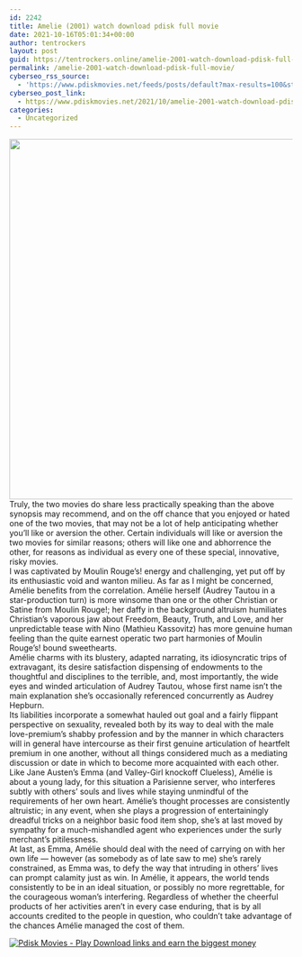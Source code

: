 ```yaml
---
id: 2242
title: Amelie (2001) watch download pdisk full movie
date: 2021-10-16T05:01:34+00:00
author: tentrockers
layout: post
guid: https://tentrockers.online/amelie-2001-watch-download-pdisk-full-movie/
permalink: /amelie-2001-watch-download-pdisk-full-movie/
cyberseo_rss_source:
  - 'https://www.pdiskmovies.net/feeds/posts/default?max-results=100&start-index=1'
cyberseo_post_link:
  - https://www.pdiskmovies.net/2021/10/amelie-2001-watch-download-pdisk-full.html
categories:
  - Uncategorized
---
```

<div class="separator">
  <a href="https://blogger.googleusercontent.com/img/a/AVvXsEh69ebmRGFDf9e_72VVOgvfec0RvwsUeCl_A_NPcLlDZdrK8_eCz4bYlgwJa4J2Q0YpZyC3W97gw0jRla5_uF__elLqJ0_5vX6OjxIB7KMYzw2dtxOBVQk_mBPCDs5Z3aEz8JppUBA4wmygTTdCqGGk7DEtxltdapPwZuxW7pbzlkCpRkJGTmc0koFrbg=s500" imageanchor="1"><img loading="lazy" border="0" data-original-height="500" data-original-width="400" height="640" src="https://blogger.googleusercontent.com/img/a/AVvXsEh69ebmRGFDf9e_72VVOgvfec0RvwsUeCl_A_NPcLlDZdrK8_eCz4bYlgwJa4J2Q0YpZyC3W97gw0jRla5_uF__elLqJ0_5vX6OjxIB7KMYzw2dtxOBVQk_mBPCDs5Z3aEz8JppUBA4wmygTTdCqGGk7DEtxltdapPwZuxW7pbzlkCpRkJGTmc0koFrbg=w512-h640" width="512" /></a>
</div>



<div>
  <div>
    <span>Truly, the two movies do share less practically speaking than the above synopsis may recommend, and on the off chance that you enjoyed or hated one of the two movies, that may not be a lot of help anticipating whether you&#8217;ll like or aversion the other. Certain individuals will like or aversion the two movies for similar reasons; others will like one and abhorrence the other, for reasons as individual as every one of these special, innovative, risky movies.&nbsp;</span>
  </div>
  
  <div>
    <span>I was captivated by Moulin Rouge&#8217;s! energy and challenging, yet put off by its enthusiastic void and wanton milieu. As far as I might be concerned, Amélie benefits from the correlation. Amélie herself (Audrey Tautou in a star-production turn) is more winsome than one or the other Christian or Satine from Moulin Rouge!; her daffy in the background altruism humiliates Christian&#8217;s vaporous jaw about Freedom, Beauty, Truth, and Love, and her unpredictable tease with Nino (Mathieu Kassovitz) has more genuine human feeling than the quite earnest operatic two part harmonies of Moulin Rouge&#8217;s! bound sweethearts.&nbsp;</span>
  </div>
  
  <div>
    <span>Amélie charms with its blustery, adapted narrating, its idiosyncratic trips of extravagant, its desire satisfaction dispensing of endowments to the thoughtful and disciplines to the terrible, and, most importantly, the wide eyes and winded articulation of Audrey Tautou, whose first name isn&#8217;t the main explanation she&#8217;s occasionally referenced concurrently as Audrey Hepburn.&nbsp;</span>
  </div>
  
  <div>
    <span>Its liabilities incorporate a somewhat hauled out goal and a fairly flippant perspective on sexuality, revealed both by its way to deal with the male love-premium&#8217;s shabby profession and by the manner in which characters will in general have intercourse as their first genuine articulation of heartfelt premium in one another, without all things considered much as a mediating discussion or date in which to become more acquainted with each other.&nbsp;</span>
  </div>
  
  <div>
    <span>Like Jane Austen&#8217;s Emma (and Valley-Girl knockoff Clueless), Amélie is about a young lady, for this situation a Parisienne server, who interferes subtly with others&#8217; souls and lives while staying unmindful of the requirements of her own heart. Amélie&#8217;s thought processes are consistently altruistic; in any event, when she plays a progression of entertainingly dreadful tricks on a neighbor basic food item shop, she&#8217;s at last moved by sympathy for a much-mishandled agent who experiences under the surly merchant&#8217;s pitilessness.&nbsp;</span>
  </div>
  
  <div>
    <span>At last, as Emma, Amélie should deal with the need of carrying on with her own life — however (as somebody as of late saw to me) she&#8217;s rarely constrained, as Emma was, to defy the way that intruding in others&#8217; lives can prompt calamity just as win. In Amélie, it appears, the world tends consistently to be in an ideal situation, or possibly no more regrettable, for the courageous woman&#8217;s interfering. Regardless of whether the cheerful products of her activities aren&#8217;t in every case enduring, that is by all accounts credited to the people in question, who couldn&#8217;t take advantage of the chances Amélie managed the cost of them.</span>
  </div>
</div>

[![](https://1.bp.blogspot.com/-a93bp85aB6g/YUXjACCiX3I/AAAAAAAAbQE/GHmPI7h0af0tqn6tYzd0cdrDv9Hu9LUSACLcBGAsYHQ/s16000/Play_it_New-removebg-preview.png "Pdisk Movies - Play Download links and earn the biggest money")](https://pdisklink.com/1/bnYybjVwMDAwbzZ0?dn=1)